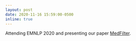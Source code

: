 ```yaml
---
layout: post
date: 2020-11-16 15:59:00-0500
inline: true
---
```


Attending EMNLP 2020 and presenting our paper [MedFilter](https://www.aclweb.org/anthology/2020.emnlp-main.626.pdf).